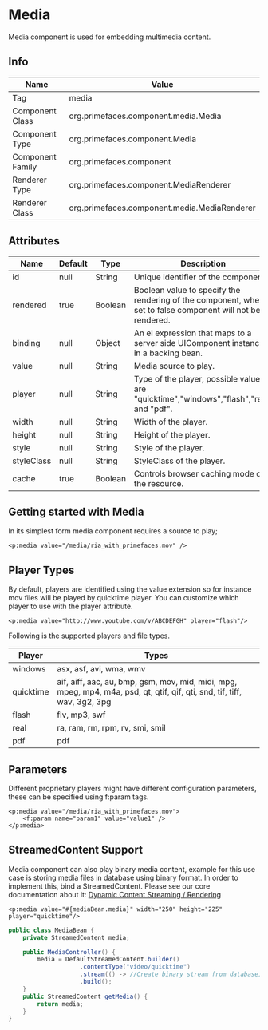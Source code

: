 # Media

Media component is used for embedding multimedia content.

## Info

| Name | Value |
| --- | --- |
| Tag | media
| Component Class | org.primefaces.component.media.Media
| Component Type | org.primefaces.component.Media
| Component Family | org.primefaces.component |
| Renderer Type | org.primefaces.component.MediaRenderer
| Renderer Class | org.primefaces.component.media.MediaRenderer

## Attributes

| Name | Default | Type | Description | 
| --- | --- | --- | --- |
id | null | String | Unique identifier of the component.
rendered | true | Boolean | Boolean value to specify the rendering of the component, when set to false component will not be rendered.
binding | null | Object | An el expression that maps to a server side UIComponent instance in a backing bean.
value | null | String | Media source to play.
player | null | String | Type of the player, possible values are "quicktime","windows","flash","real" and "pdf".
width | null | String | Width of the player.
height | null | String | Height of the player.
style | null | String | Style of the player.
styleClass | null | String | StyleClass of the player.
cache | true | Boolean | Controls browser caching mode of the resource.

## Getting started with Media
In its simplest form media component requires a source to play;

```xhtml
<p:media value="/media/ria_with_primefaces.mov" />
```

## Player Types
By default, players are identified using the value extension so for instance mov files will be played
by quicktime player. You can customize which player to use with the player attribute.

```xhtml
<p:media value="http://www.youtube.com/v/ABCDEFGH" player="flash"/>
```
Following is the supported players and file types.

| Player | Types |
| --- | --- |
windows | asx, asf, avi, wma, wmv
quicktime | aif, aiff, aac, au, bmp, gsm, mov, mid, midi, mpg, mpeg, mp4, m4a, psd, qt, qtif, qif, qti, snd, tif, tiff, wav, 3g2, 3pg
flash | flv, mp3, swf
real | ra, ram, rm, rpm, rv, smi, smil
pdf | pdf

## Parameters
Different proprietary players might have different configuration parameters, these can be specified
using f:param tags.

```xhtml
<p:media value="/media/ria_with_primefaces.mov">
    <f:param name="param1" value="value1" />
</p:media>
```

## StreamedContent Support
Media component can also play binary media content, example for this use case is storing media
files in database using binary format. In order to implement this, bind a StreamedContent.
Please see our core documentation about it: [Dynamic Content Streaming / Rendering](/core/dynamiccontent.md)

```xhtml
<p:media value="#{mediaBean.media}" width="250" height="225" player="quicktime"/>
```
```java
public class MediaBean {
    private StreamedContent media;

    public MediaController() {
        media = DefaultStreamedContent.builder()
                    .contentType("video/quicktime")
                    .stream(() -> //Create binary stream from database)
                    .build();
    }
    public StreamedContent getMedia() { 
        return media;
    }
}
```
